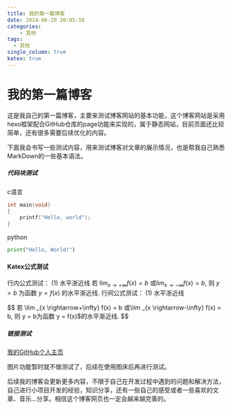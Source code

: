 ```yaml
---
title: 我的第一篇博客
date: 2024-06-20 20:05:10
categories:
    - 其他
tags:
  - 其他
single_column: true
katex: true
---
```


# 我的第一篇博客

这是我自己的第一篇博客，主要来测试博客网站的基本功能，这个博客网站是采用hexo框架配合GitHub仓库的page功能来实现的，属于静态网站，目前页面还比较简单，还有很多需要后续优化的内容。
<!--more-->
下面我会书写一些测试内容，用来测试博客对文章的展示情况，也是帮我自己熟悉MarkDown的一些基本语法。
##### 代码块测试
c语言

```c
int main(void)
{
    printf("Hello, world"); 
}
```
python

```python
print("Hello, World!")
```

#### Katex公式测试
行内公式测试：
(1) 水平浙近线
若 $\lim _{x \rightarrow+\infty} f(x) = b$ 或$\lim _{x \rightarrow-\infty} f(x) = b$, 则  $y = b$ 为函数 $y = f(x)$  的水平渐近线.
行间公式测试：
(1) 水平浙近线
<div>$$
若 \lim _{x \rightarrow+\infty} f(x) = b 或\lim _{x \rightarrow-\infty} f(x) = b, 则  y = b为函数 y = f(x)$的水平渐近线.
$$</div>

##### 链接测试
[我的GitHub个人主页](https://github.com/AKIqiufeng)

图片功能暂时就不做测试了，后续在使用图床后再进行测试。

后续我的博客会更新更多内容，不限于自己在开发过程中遇到的问题和解决方法，自己进行小项目开发的经验，知识分享，还有一些自己的感受或者一些喜欢的文章、音乐...分享。相信这个博客网页也一定会越来越完善的。